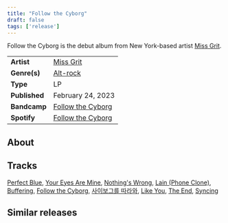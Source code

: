 ```yaml
---
title: "Follow the Cyborg"
draft: false
tags: ['release']
---
```


Follow the Cyborg is the debut album from New York-based artist [Miss Grit](artists/Miss%20Grit.md).

|                  |                                                                                                      |
| ---------------- | ---------------------------------------------------------------------------------------------------- |
| **Artist**       | [Miss Grit](artists/Miss%20Grit.md)                                                                  |
| **Genre(s)**     | [Alt-rock](genres/Alt-rock.md)                                                                       |
| **Type**         | LP                                                                                                   |
| **Published**    | February 24, 2023                                                                                    |
| **Bandcamp**     | [Follow the Cyborg](https://missgrit.bandcamp.com/album/follow-the-cyborg)                           |
| **Spotify**      | [Follow the Cyborg](https://open.spotify.com/album/1FzCOEjfRrJvwMWqEUCsNO?si=zb-LIBH9SKO-uPGVQJwSZA) |


## About


## Tracks
[Perfect Blue](tracks/Miss%20Grit/Perfect%20Blue.md), [Your Eyes Are Mine](tracks/Miss%20Grit/Your%20Eyes%20Are%20Mine.md), [Nothing's Wrong](tracks/Miss%20Grit/Nothing's%20Wrong.md), [Lain (Phone Clone)](tracks/Miss%20Grit/Lain.md), [Buffering](tracks/Miss%20Grit/Buffering.md), [Follow the Cyborg](tracks/Miss%20Grit/Follow%20the%20Cyborg.md), [사이보그를 따라와](tracks/Miss%20Grit/사이보그를%20따라와.md), [Like You](tracks/Miss%20Grit/Like%20You.md), [The End](tracks/Miss%20Grit/The%20End.md), [Syncing](tracks/Miss%20Grit/Syncing.md)

## Similar releases
